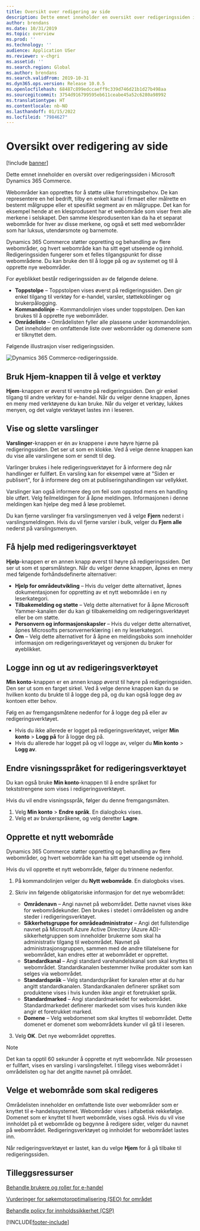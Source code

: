 ```yaml
---
title: Oversikt over redigering av side
description: Dette emnet inneholder en oversikt over redigeringssiden i Microsoft Dynamics 365 Commerce.
author: brendans
ms.date: 10/31/2019
ms.topic: overview
ms.prod: ''
ms.technology: ''
audience: Application USer
ms.reviewer: v-chgri
ms.assetid: ''
ms.search.region: Global
ms.author: brendans
ms.search.validFrom: 2019-10-31
ms.dyn365.ops.version: Release 10.0.5
ms.openlocfilehash: 68487c899edccaeff9c339d746d21b1d27b498aa
ms.sourcegitcommit: 3754d916799595eb611ceabe45a52c6280a98992
ms.translationtype: HT
ms.contentlocale: nb-NO
ms.lasthandoff: 01/15/2022
ms.locfileid: "7984627"
---
```

# <a name="authoring-page-overview"></a>Oversikt over redigering av side

  
 [!include [banner](includes/banner.md)]

Dette emnet inneholder en oversikt over redigeringssiden i Microsoft Dynamics 365 Commerce.

Webområder kan opprettes for å støtte ulike forretningsbehov. De kan representere en hel bedrift, tilby en enkelt kanal i firmaet eller målrette en bestemt målgruppe eller et spesifikt segment av en målgruppe. Det kan for eksempel hende at en klesprodusent har et webområde som viser frem alle merkene i selskapet. Den samme klesprodusenten kan da ha et separat webområde for hver av disse merkene, og også et sett med webområder som har luksus, utendørsmote og barnemote.

Dynamics 365 Commerce støtter oppretting og behandling av flere webområder, og hvert webområde kan ha sitt eget utseende og innhold. Redigeringssiden fungerer som et felles tilgangspunkt for disse webområdene. Du kan bruke den til å logge på og av systemet og til å opprette nye webområder.

For øyeblikket består redigeringssiden av de følgende delene.

- **Toppstolpe** – Toppstolpen vises øverst på redigeringssiden. Den gir enkel tilgang til verktøy for e-handel, varsler, støttekoblinger og brukerpålogging.
- **Kommandolinje** – Kommandolinjen vises under toppstolpen. Den kan brukes til å opprette nye webområder.
- **Områdeliste** – Områdelisten fyller alle plassene under kommandolinjen. Det inneholder en omfattende liste over webområder og domenene som er tilknyttet dem.

Følgende illustrasjon viser redigeringssiden.

![Dynamics 365 Commerce-redigeringsside.](../commerce/media/authoring_tools_01.png)

## <a name="use-the-home-button-to-select-a-tool"></a>Bruk Hjem-knappen til å velge et verktøy

**Hjem**-knappen er øverst til venstre på redigeringssiden. Den gir enkel tilgang til andre verktøy for e-handel. Når du velger denne knappen, åpnes en meny med verktøyene du kan bruke. Når du velger et verktøy, lukkes menyen, og det valgte verktøyet lastes inn i leseren.

## <a name="view-and-clear-notifications"></a>Vise og slette varslinger

**Varslinger**-knappen er én av knappene i øvre høyre hjørne på redigeringssiden. Det ser ut som en klokke. Ved å velge denne knappen kan du vise alle varslingene som er sendt til deg.

Varlinger brukes i hele redigeringsverktøyet for å informere deg når handlinger er fullført. En varsling kan for eksempel være at "Siden er publisert", for å informere deg om at publiseringshandlingen var vellykket.

Varslinger kan også informere deg om feil som oppstod mens en handling ble utført. Velg feilmeldingen for å åpne meldingen. Informasjonen i denne meldingen kan hjelpe deg med å løse problemet.

Du kan fjerne varslinger fra varslingsmenyen ved å velge **Fjern** nederst i varslingsmeldingen. Hvis du vil fjerne varsler i bulk, velger du **Fjern alle** nederst på varslingsmenyen.

## <a name="get-help-with-the-authoring-tool"></a>Få hjelp med redigeringsverktøyet

**Hjelp**-knappen er en annen knapp øverst til høyre på redigeringssiden. Det ser ut som et spørsmålstegn. Når du velger denne knappen, åpnes en meny med følgende forhåndsdefinerte alternativer:

- **Hjelp for områdeutvikling** – Hvis du velger dette alternativet, åpnes dokumentasjonen for oppretting av et nytt webområde i en ny leserkategori.
- **Tilbakemelding og støtte** – Velg dette alternativet for å åpne Microsoft Yammer-kanalen der du kan gi tilbakemelding om redigeringsverktøyet eller be om støtte.
- **Personvern og informasjonskapsler** – Hvis du velger dette alternativet, åpnes Microsofts personvernerklæring i en ny leserkategori.
- **Om** – Velg dette alternativet for å åpne en meldingsboks som inneholder informasjon om redigeringsverktøyet og versjonen du bruker for øyeblikket.

## <a name="sign-in-to-and-out-of-the-authoring-tool"></a>Logge inn og ut av redigeringsverktøyet

**Min konto**-knappen er en annen knapp øverst til høyre på redigeringssiden. Den ser ut som en farget sirkel. Ved å velge denne knappen kan du se hvilken konto du brukte til å logge deg på, og du kan også logge deg av kontoen etter behov.

Følg en av fremgangsmåtene nedenfor for å logge deg på eller av redigeringsverktøyet.

- Hvis du ikke allerede er logget på redigeringsverktøyet, velger **Min konto** \> **Logg på** for å logge deg på.
- Hvis du allerede har logget på og vil logge av, velger du **Min konto** \> **Logg av**.

## <a name="change-the-display-language-of-the-authoring-tool"></a>Endre visningsspråket for redigeringsverktøyet

Du kan også bruke **Min konto**-knappen til å endre språket for tekststrengene som vises i redigeringsverktøyet.

Hvis du vil endre visningsspråk, følger du denne fremgangsmåten.

1. Velg **Min konto** \> **Endre språk**. En dialogboks vises.
1. Velg et av brukerspråkene, og velg deretter **Lagre**.

## <a name="create-a-new-website"></a>Opprette et nytt webområde

Dynamics 365 Commerce støtter oppretting og behandling av flere webområder, og hvert webområde kan ha sitt eget utseende og innhold.

Hvis du vil opprette et nytt webområde, følger du trinnene nedenfor.

1. På kommandolinjen velger du **Nytt webområde**. En dialogboks vises.
2. Skriv inn følgende obligatoriske informasjon for det nye webområdet:

    - **Områdenavn** – Angi navnet på webområdet. Dette navnet vises ikke for webområdekunder. Den brukes i stedet i områdelisten og andre steder i redigeringsverktøyet.
    - **Sikkerhetsgruppe for områdeadministrator** – Angi det fullstendige navnet på Microsoft Azure Active Directory (Azure AD)-sikkerhetgruppen som inneholder brukerne som skal ha administrativ tilgang til webområdet. Navnet på administrasjonsgruppen, sammen med de andre tillatelsene for webområdet, kan endres etter at webområdet er opprettet.
    - **Standardkanal** – Angi standard varehandelskanal som skal knyttes til webområdet. Standardkanalen bestemmer hvilke produkter som kan selges via webområdet.
    - **Standardspråk** – Velg standardspråket for kanalen etter at du har angitt standardkanalen. Standardkanalen definerer språket som produktene vises i hvis kunden ikke angir et foretrukket språk.
    - **Standardmarked** – Angi standardmarkedet for webområdet. Standardmarkedet definerer markedet som vises hvis kunden ikke angir et foretrukket marked.
    - **Domene** – Velg webdomenet som skal knyttes til webområdet. Dette domenet er domenet som webområdets kunder vil gå til i leseren.

1. Velg **OK**. Det nye webområdet opprettes.

> [!NOTE]
> Det kan ta opptil 60 sekunder å opprette et nytt webområde. Når prosessen er fullført, vises en varsling i varslingsfeltet. I tillegg vises webområdet i områdelisten og har det angitte navnet på området.

## <a name="select-a-website-to-author"></a>Velge et webområde som skal redigeres

Områdelisten inneholder en omfattende liste over webområder som er knyttet til e-handelssystemet. Webområder vises i alfabetisk rekkefølge. Domenet som er knyttet til hvert webområde, vises også. Hvis du vil vise innholdet på et webområde og begynne å redigere sider, velger du navnet på webområdet. Redigeringsverktøyet og innholdet for webområdet lastes inn.

Når redigeringsverktøyet er lastet, kan du velge **Hjem** for å gå tilbake til redigeringssiden.

## <a name="additional-resources"></a>Tilleggsressurser

[Behandle brukere og roller for e-handel](manage-ecommerce-users-roles.md)

[Vurderinger for søkemotoroptimalisering (SEO) for området](search-engine-optimization-considerations.md)

[Behandle policy for innholdssikkerhet (CSP)](manage-csp.md)


[!INCLUDE[footer-include](../includes/footer-banner.md)]
